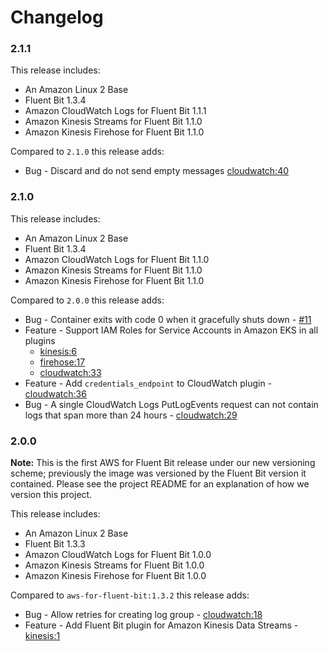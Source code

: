 # Changelog

### 2.1.1

This release includes:
* An Amazon Linux 2 Base
* Fluent Bit 1.3.4
* Amazon CloudWatch Logs for Fluent Bit 1.1.1
* Amazon Kinesis Streams for Fluent Bit 1.1.0
* Amazon Kinesis Firehose for Fluent Bit 1.1.0

Compared to `2.1.0` this release adds:
* Bug - Discard and do not send empty messages [cloudwatch:40](https://github.com/aws/amazon-cloudwatch-logs-for-fluent-bit/pull/40)

### 2.1.0

This release includes:
* An Amazon Linux 2 Base
* Fluent Bit 1.3.4
* Amazon CloudWatch Logs for Fluent Bit 1.1.0
* Amazon Kinesis Streams for Fluent Bit 1.1.0
* Amazon Kinesis Firehose for Fluent Bit 1.1.0

Compared to `2.0.0` this release adds:
* Bug - Container exits with code 0 when it gracefully shuts down - [#11](https://github.com/aws/aws-for-fluent-bit/issues/11)
* Feature - Support IAM Roles for Service Accounts in Amazon EKS in all plugins
    * [kinesis:6](https://github.com/aws/amazon-kinesis-streams-for-fluent-bit/pull/6)
    * [firehose:17](https://github.com/aws/amazon-kinesis-firehose-for-fluent-bit/pull/17)
    * [cloudwatch:33](https://github.com/aws/amazon-cloudwatch-logs-for-fluent-bit/pull/33)
* Feature - Add `credentials_endpoint` to CloudWatch plugin - [cloudwatch:36](https://github.com/aws/amazon-cloudwatch-logs-for-fluent-bit/pull/36)
* Bug - A single CloudWatch Logs PutLogEvents request can not contain logs that span more than 24 hours - [cloudwatch:29](https://github.com/aws/amazon-cloudwatch-logs-for-fluent-bit/issues/29)

### 2.0.0

**Note:** This is the first AWS for Fluent Bit release under our new versioning scheme; previously the image was versioned by the Fluent Bit version it contained. Please see the project README for an explanation of how we version this project.

This release includes:
* An Amazon Linux 2 Base
* Fluent Bit 1.3.3
* Amazon CloudWatch Logs for Fluent Bit 1.0.0
* Amazon Kinesis Streams for Fluent Bit 1.0.0
* Amazon Kinesis Firehose for Fluent Bit 1.0.0

Compared to `aws-for-fluent-bit:1.3.2` this release adds:
* Bug - Allow retries for creating log group - [cloudwatch:18](https://github.com/aws/amazon-cloudwatch-logs-for-fluent-bit/issues/18)
* Feature - Add Fluent Bit plugin for Amazon Kinesis Data Streams - [kinesis:1](https://github.com/aws/amazon-kinesis-streams-for-fluent-bit/pull/1)
